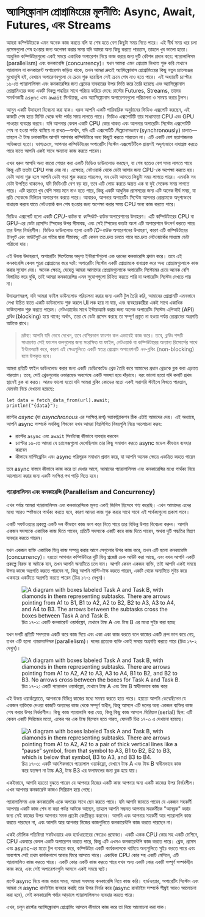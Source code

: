 # অ্যাসিঙ্ক্রোনাস প্রোগ্রামিংয়ের মূলনীতি: Async, Await, Futures, এবং Streams

আমরা কম্পিউটারকে এমন অনেক কাজ করতে বলি যা শেষ হতে বেশ কিছুটা সময় নিতে পারে। এই দীর্ঘ সময় ধরে চলা প্রসেসগুলো শেষ হওয়ার জন্য অপেক্ষা করার সময় যদি আমরা অন্য কিছু করতে পারতাম, তাহলে খুব ভালো হতো। আধুনিক কম্পিউটারগুলো একই সময়ে একাধিক অপারেশন নিয়ে কাজ করার জন্য দুটি কৌশল প্রদান করে: প্যারালালিসম (parallelism) এবং কনকারেন্সি (concurrency)। যখন আমরা এমন প্রোগ্রাম লিখতে শুরু করি যেখানে প্যারালাল বা কনকারেন্ট অপারেশন জড়িত থাকে, তখন আমরা দ্রুতই অ্যাসিঙ্ক্রোনাস প্রোগ্রামিংয়ের কিছু নতুন চ্যালেঞ্জের মুখোমুখি হই, যেখানে অপারেশনগুলো যে ক্রমে শুরু হয়েছিল সেই ক্রমে শেষ নাও হতে পারে। এই অধ্যায়টি চ্যাপ্টার ১৬-তে প্যারালালিসম এবং কনকারেন্সির জন্য থ্রেডের ব্যবহারের উপর ভিত্তি করে তৈরি হয়েছে এবং অ্যাসিঙ্ক্রোনাস প্রোগ্রামিংয়ের জন্য একটি বিকল্প পদ্ধতির সাথে পরিচয় করিয়ে দেবে: রাস্টের Futures, Streams, তাদের সমর্থনকারী `async` এবং `await` সিনট্যাক্স, এবং অ্যাসিঙ্ক্রোনাস অপারেশনগুলো পরিচালনা ও সমন্বয় করার টুলস।

আসুন একটি উদাহরণ বিবেচনা করা যাক। ধরুন আপনি একটি পারিবারিক অনুষ্ঠানের ভিডিও এক্সপোর্ট করছেন, এই কাজটি শেষ হতে মিনিট থেকে ঘণ্টা পর্যন্ত সময় লাগতে পারে। ভিডিও এক্সপোর্টটি তার সাধ্যমতো CPU এবং GPU পাওয়ার ব্যবহার করবে। যদি আপনার কেবল একটি CPU কোর থাকত এবং আপনার অপারেটিং সিস্টেম এক্সপোর্টটি শেষ না হওয়া পর্যন্ত থামিয়ে না রাখত—অর্থাৎ, যদি এটি এক্সপোর্টটি _সিঙ্ক্রোনাসভাবে_ (synchronously) চালাত—তাহলে ঐ টাস্ক চলাকালীন আপনি আপনার কম্পিউটারে অন্য কিছুই করতে পারতেন না। এটি একটি বেশ হতাশাজনক অভিজ্ঞতা হতো। ভাগ্যক্রমে, আপনার কম্পিউটারের অপারেটিং সিস্টেম এক্সপোর্টটিকে প্রায়শই অদৃশ্যভাবে বাধাগ্রস্ত করতে পারে যাতে আপনি একই সাথে অন্যান্য কাজ করতে পারেন।

এখন ধরুন আপনি অন্য কারো শেয়ার করা একটি ভিডিও ডাউনলোড করছেন, যা শেষ হতেও বেশ সময় লাগতে পারে কিন্তু এটি ততটা CPU সময় নেয় না। এক্ষেত্রে, নেটওয়ার্ক থেকে ডেটা আসার জন্য CPU-কে অপেক্ষা করতে হয়। ডেটা আসা শুরু হলে আপনি ডেটা পড়া শুরু করতে পারলেও, সব ডেটা আসতে কিছুটা সময় লাগতে পারে। এমনকি সব ডেটা উপস্থিত থাকলেও, যদি ভিডিওটি বেশ বড় হয়, তবে এটি লোড করতে অন্তত এক বা দুই সেকেন্ড সময় লাগতে পারে। এটি হয়তো খুব বেশি সময় মনে নাও হতে পারে, কিন্তু একটি আধুনিক প্রসেসরের জন্য এটি অনেক দীর্ঘ সময়, যা প্রতি সেকেন্ডে বিলিয়ন অপারেশন করতে পারে। আবারও, আপনার অপারেটিং সিস্টেম আপনার প্রোগ্রামকে অদৃশ্যভাবে বাধাগ্রস্ত করবে যাতে নেটওয়ার্ক কল শেষ হওয়ার জন্য অপেক্ষা করার সময় CPU অন্য কাজ করতে পারে।

ভিডিও এক্সপোর্ট হলো একটি _CPU-বাউন্ড_ বা _কম্পিউট-বাউন্ড_ অপারেশনের উদাহরণ। এটি কম্পিউটারের CPU বা GPU-এর ডেটা প্রসেসিং স্পিডের উপর সীমাবদ্ধ, এবং সেই স্পিডের কতটা অংশ এটি অপারেশনে উৎসর্গ করতে পারে তার উপর নির্ভরশীল। ভিডিও ডাউনলোড হলো একটি _IO-বাউন্ড_ অপারেশনের উদাহরণ, কারণ এটি কম্পিউটারের _ইনপুট এবং আউটপুট_ এর গতির দ্বারা সীমাবদ্ধ; এটি কেবল তত দ্রুত চলতে পারে যত দ্রুত নেটওয়ার্কের মাধ্যমে ডেটা পাঠানো যায়।

এই উভয় উদাহরণে, অপারেটিং সিস্টেমের অদৃশ্য ইন্টারাপ্টগুলো এক ধরনের কনকারেন্সি প্রদান করে। তবে এই কনকারেন্সি কেবল পুরো প্রোগ্রামের স্তরে ঘটে: অপারেটিং সিস্টেম একটি প্রোগ্রামকে বাধাগ্রস্ত করে অন্য প্রোগ্রামগুলোকে কাজ করার সুযোগ দেয়। অনেক ক্ষেত্রে, যেহেতু আমরা আমাদের প্রোগ্রামগুলোকে অপারেটিং সিস্টেমের চেয়ে অনেক বেশি বিস্তারিত স্তরে বুঝি, তাই আমরা কনকারেন্সির এমন সুযোগগুলো চিহ্নিত করতে পারি যা অপারেটিং সিস্টেম দেখতে পায় না।

উদাহরণস্বরূপ, যদি আমরা ফাইল ডাউনলোড পরিচালনা করার জন্য একটি টুল তৈরি করি, আমাদের প্রোগ্রামটি এমনভাবে লেখা উচিত যাতে একটি ডাউনলোড শুরু করলে UI লক হয়ে না যায়, এবং ব্যবহারকারীরা একই সাথে একাধিক ডাউনলোড শুরু করতে পারেন। নেটওয়ার্কের সাথে ইন্টারঅ্যাক্ট করার জন্য অনেক অপারেটিং সিস্টেম এপিআই (API) _ব্লকিং_ (blocking) হয়ে থাকে; অর্থাৎ, তারা যে ডেটা প্রসেস করছে তা সম্পূর্ণ প্রস্তুত না হওয়া পর্যন্ত প্রোগ্রামের অগ্রগতি আটকে রাখে।

> দ্রষ্টব্য: আপনি যদি ভেবে দেখেন, তবে বেশিরভাগ ফাংশন কল এভাবেই কাজ করে। তবে, _ব্লকিং_ শব্দটি সাধারণত সেই ফাংশন কলগুলোর জন্য সংরক্ষিত যা ফাইল, নেটওয়ার্ক বা কম্পিউটারের অন্যান্য রিসোর্সের সাথে ইন্টারঅ্যাক্ট করে, কারণ এই ক্ষেত্রগুলিতে একটি স্বতন্ত্র প্রোগ্রাম অপারেশনটি _নন_-ব্লকিং (non-blocking) হলে উপকৃত হবে।

আমরা প্রতিটি ফাইল ডাউনলোড করার জন্য একটি ডেডিকেটেড থ্রেড তৈরি করে আমাদের প্রধান থ্রেডকে ব্লক করা এড়াতে পারতাম। তবে, সেই থ্রেডগুলোর ওভারহেড অবশেষে একটি সমস্যা হয়ে দাঁড়াবে। বরং ভালো হতো যদি কলটি প্রথম স্থানেই ব্লক না করত। আরও ভালো হতো যদি আমরা ব্লকিং কোডের মতো একই সরাসরি স্টাইলে লিখতে পারতাম, যেমনটা নিচে দেখানো হয়েছে:

```rust,ignore,does_not_compile
let data = fetch_data_from(url).await;
println!("{data}");
```

রাস্টের _async_ (যা _asynchronous_ এর সংক্ষিপ্ত রূপ) অ্যাবস্ট্র্যাকশন ঠিক এটাই আমাদের দেয়। এই অধ্যায়ে, আপনি async সম্পর্কে সবকিছু শিখবেন যখন আমরা নিম্নলিখিত বিষয়গুলি নিয়ে আলোচনা করব:

-   রাস্টের `async` এবং `await` সিনট্যাক্স কীভাবে ব্যবহার করবেন
-   চ্যাপ্টার ১৬-তে আমরা যে চ্যালেঞ্জগুলো দেখেছিলাম তার কিছু সমাধান করতে async মডেল কীভাবে ব্যবহার করবেন
-   কীভাবে মাল্টিথ্রেডিং এবং async পরিপূরক সমাধান প্রদান করে, যা আপনি অনেক ক্ষেত্রে একত্রিত করতে পারেন

তবে async বাস্তবে কীভাবে কাজ করে তা দেখার আগে, আমাদের প্যারালালিসম এবং কনকারেন্সির মধ্যে পার্থক্য নিয়ে আলোচনা করার জন্য একটি সংক্ষিপ্ত পথ পাড়ি দিতে হবে।

### প্যারালালিসম এবং কনকারেন্সি (Parallelism and Concurrency)

এখন পর্যন্ত আমরা প্যারালালিসম এবং কনকারেন্সিকে মূলত একই জিনিস হিসেবে গণ্য করেছি। এখন আমাদের এদের মধ্যে আরও স্পষ্টভাবে পার্থক্য করতে হবে, কারণ আমরা কাজ শুরু করার সাথে সাথে এই পার্থক্যগুলো প্রকাশ পাবে।

একটি সফটওয়্যার প্রকল্পে একটি দল কীভাবে কাজ ভাগ করে নিতে পারে তার বিভিন্ন উপায় বিবেচনা করুন। আপনি একজন সদস্যকে একাধিক কাজ দিতে পারেন, প্রতিটি সদস্যকে একটি করে কাজ দিতে পারেন, অথবা দুটি পদ্ধতির মিশ্রণ ব্যবহার করতে পারেন।

যখন একজন ব্যক্তি একাধিক ভিন্ন কাজ সম্পন্ন করার আগে সেগুলোর উপর কাজ করে, তখন এটি হলো _কনকারেন্সি_ (concurrency)। হয়তো আপনার কম্পিউটারে দুটি ভিন্ন প্রজেক্ট চেক আউট করা আছে, এবং যখন আপনি একটি প্রকল্পে বিরক্ত বা আটকে যান, তখন আপনি অন্যটিতে চলে যান। আপনি কেবল একজন ব্যক্তি, তাই আপনি একই সময়ে উভয় কাজে অগ্রগতি করতে পারবেন না, কিন্তু আপনি মাল্টি-টাস্ক করতে পারেন, একটি থেকে অন্যটিতে সুইচ করে একবারে একটিতে অগ্রগতি করতে পারেন (চিত্র ১৭-১ দেখুন)।

<figure>

<img src="img/trpl17-01.svg" class="center" alt="A diagram with boxes labeled Task A and Task B, with diamonds in them representing subtasks. There are arrows pointing from A1 to B1, B1 to A2, A2 to B2, B2 to A3, A3 to A4, and A4 to B3. The arrows between the subtasks cross the boxes between Task A and Task B." />

<figcaption>চিত্র ১৭-১: একটি কনকারেন্ট ওয়ার্কফ্লো, যেখানে টাস্ক A এবং টাস্ক B এর মধ্যে সুইচ করা হচ্ছে</figcaption>

</figure>

যখন দলটি প্রতিটি সদস্যকে একটি করে কাজ দিয়ে এবং একা একা কাজ করতে বলে কাজের একটি গ্রুপ ভাগ করে নেয়, তখন এটি হলো _প্যারালালিসম_ (parallelism)। দলের প্রত্যেক ব্যক্তি একই সময়ে অগ্রগতি করতে পারে (চিত্র ১৭-২ দেখুন)।

<figure>

<img src="img/trpl17-02.svg" class="center" alt="A diagram with boxes labeled Task A and Task B, with diamonds in them representing subtasks. There are arrows pointing from A1 to A2, A2 to A3, A3 to A4, B1 to B2, and B2 to B3. No arrows cross between the boxes for Task A and Task B." />

<figcaption>চিত্র ১৭-২: একটি প্যারালাল ওয়ার্কফ্লো, যেখানে টাস্ক A এবং টাস্ক B স্বাধীনভাবে কাজ করে</figcaption>

</figure>

এই উভয় ওয়ার্কফ্লোতে, আপনাকে বিভিন্ন কাজের মধ্যে সমন্বয় করতে হতে পারে। হয়তো আপনি _ভেবেছিলেন_ যে একজন ব্যক্তিকে দেওয়া কাজটি অন্যদের কাজ থেকে সম্পূর্ণ স্বাধীন, কিন্তু আসলে এটি দলের অন্য একজন ব্যক্তির কাজ শেষ করার উপর নির্ভরশীল। কিছু কাজ প্যারালালি করা যেত, কিন্তু কিছু কাজ আসলে _সিরিয়াল_ (serial) ছিল: এটি কেবল একটি সিরিজের মতো, একের পর এক টাস্ক হিসেবে হতে পারত, যেমনটি চিত্র ১৭-৩ এ দেখানো হয়েছে।

<figure>

<img src="img/trpl17-03.svg" class="center" alt="A diagram with boxes labeled Task A and Task B, with diamonds in them representing subtasks. There are arrows pointing from A1 to A2, A2 to a pair of thick vertical lines like a “pause” symbol, from that symbol to A3, B1 to B2, B2 to B3, which is below that symbol, B3 to A3, and B3 to B4." />

<figcaption>চিত্র ১৭-৩: একটি আংশিকভাবে প্যারালাল ওয়ার্কফ্লো, যেখানে টাস্ক A এবং টাস্ক B স্বাধীনভাবে কাজ করে যতক্ষণ না টাস্ক A3, টাস্ক B3 এর ফলাফলের জন্য ব্লক হয়ে যায়।</figcaption>

</figure>

একইভাবে, আপনি হয়তো বুঝতে পারেন যে আপনার নিজের একটি কাজ আপনার অন্য একটি কাজের উপর নির্ভরশীল। এখন আপনার কনকারেন্ট কাজও সিরিয়াল হয়ে গেছে।

প্যারালালিসম এবং কনকারেন্সি একে অপরের সাথে ছেদ করতে পারে। যদি আপনি জানতে পারেন যে একজন সহকর্মী আপনার একটি কাজ শেষ না করা পর্যন্ত আটকে আছেন, তাহলে আপনি সম্ভবত আপনার সহকর্মীকে "আনব্লক" করার জন্য সেই কাজের উপর আপনার সমস্ত প্রচেষ্টা কেন্দ্রীভূত করবেন। আপনি এবং আপনার সহকর্মী আর প্যারালালি কাজ করতে পারছেন না, এবং আপনি আর আপনার নিজের কাজগুলিতে কনকারেন্টলি কাজ করতে পারছেন না।

একই মৌলিক গতিবিদ্যা সফটওয়্যার এবং হার্ডওয়্যারের ক্ষেত্রেও প্রযোজ্য। একটি একক CPU কোর সহ একটি মেশিনে, CPU একবারে কেবল একটি অপারেশন করতে পারে, কিন্তু এটি এখনও কনকারেন্টলি কাজ করতে পারে। থ্রেড, প্রসেস এবং async-এর মতো টুল ব্যবহার করে, কম্পিউটার একটি কার্যকলাপকে থামিয়ে অন্যগুলিতে সুইচ করতে পারে এবং অবশেষে সেই প্রথম কার্যকলাপে আবার ফিরে আসতে পারে। একাধিক CPU কোর সহ একটি মেশিনে, এটি প্যারালালিও কাজ করতে পারে। একটি কোর একটি কাজ করতে পারে যখন অন্য একটি কোর একটি সম্পূর্ণ সম্পর্কহীন কাজ করে, এবং সেই অপারেশনগুলি আসলে একই সময়ে ঘটে।

রাস্টে async নিয়ে কাজ করার সময়, আমরা সবসময় কনকারেন্সি নিয়ে কাজ করি। হার্ডওয়্যার, অপারেটিং সিস্টেম এবং আমরা যে async রানটাইম ব্যবহার করছি তার উপর নির্ভর করে (async রানটাইম সম্পর্কে শীঘ্রই আরও আলোচনা করা হবে), সেই কনকারেন্সি পর্দার আড়ালে প্যারালালিসমও ব্যবহার করতে পারে।

এখন, চলুন রাস্টের অ্যাসিঙ্ক্রোনাস প্রোগ্রামিং আসলে কীভাবে কাজ করে তা নিয়ে আলোচনা করা যাক।